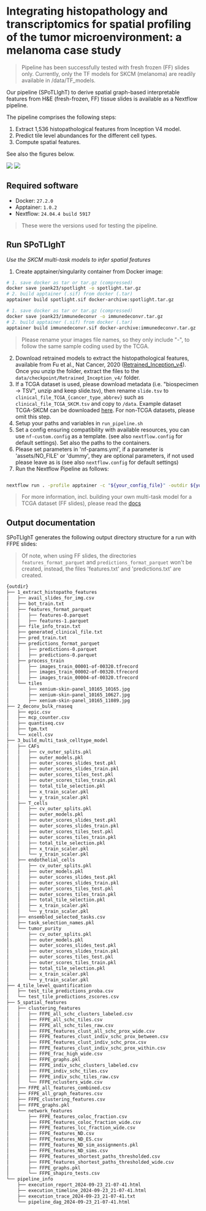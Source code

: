 # Integrating histopathology and transcriptomics for spatial profiling of the tumor microenvironment: a melanoma case study

> Pipeline has been successfully tested with fresh frozen (FF) slides only. Currently, only the TF models for SKCM (melanoma) are readily available in /data/TF_models.

Our pipeline (SPoTLIghT) to derive spatial graph-based interpretable features from H&E (fresh-frozen, FF) tissue slides is available as a Nextflow pipeline.

The pipeline comprises the following steps:
1. Extract 1,536 histopathological features from Inception V4 model.
2. Predict tile level abundances for the different cell types.
3. Compute spatial features.

See also the figures below.

![](src/spotlight_a.jpg)
![](src/spotlight_b.jpg)

## Required software

* Docker: `27.2.0`
* Apptainer: `1.0.2`
* Nextflow: `24.04.4 build 5917`

> These were the versions used for testing the pipeline.

## Run SPoTLIghT

*Use the SKCM multi-task models to infer spatial features*

1. Create apptainer/singularity container from Docker image:

```bash
# 1. save docker as tar or tar.gz (compressed)
docker save joank23/spotlight -o spotlight.tar.gz
# 2. build apptainer (.sif) from docker (.tar)
apptainer build spotlight.sif docker-archive:spotlight.tar.gz

# 1. save docker as tar or tar.gz (compressed)
docker save joank23/immunedeconvr -o immunedeconvr.tar.gz
# 2. build apptainer (.sif) from docker (.tar)
apptainer build immunedeconvr.sif docker-archive:immunedeconvr.tar.gz

```

> Please rename your images file names, so they only include "-", to follow the same sample coding used by the TCGA.

2. Download retrained models to extract the histopathological features, available from Fu et al., Nat Cancer, 2020 ([Retrained_Inception_v4](https://www.ebi.ac.uk/biostudies/bioimages/studies/S-BSST292)). 
Once you unzip the folder, extract the files to the `data/checkpoint/Retrained_Inception_v4/` folder.
3. If a TCGA dataset is used, please download metadata (i.e. "biospecimen -> TSV", unzip and keep slide.tsv), then rename `slide.tsv` to `clinical_file_TCGA_{cancer_type_abbrev}` such as `clinical_file_TCGA_SKCM.tsv` and copy to `/data`. Example dataset TCGA-SKCM can be downloaded [here](https://portal.gdc.cancer.gov/projects/TCGA-SKCM). For non-TCGA datasets, please omit this step.
4. Setup your paths and variables in `run_pipeline.sh`
5. Set a config ensuring compatibility with available resources, you can use `nf-custom.config` as a template. (see also `nextflow.config` for default settings). Set also the paths to the containers.
6. Please set parameters in 'nf-params.yml', if a parameter is 'assets/NO_FILE' or 'dummy', they are optional parameters, if not used please leave as is (see also `nextflow.config` for default settings)
7. Run the Nextflow Pipeline as follows:

```bash

nextflow run . -profile apptainer -c "${your_config_file}" -outdir ${your_output_directory} -params-file "nf-params.yml"

````

> For more information, incl. building your own multi-task model for a TCGA dataset (FF slides), please read the [docs](docs/)

## Output documentation

SPoTLIghT generates the following output directory structure for a run with FFPE slides:

> Of note, when using FF slides, the directories `features_format_parquet` and `predictions_format_parquet` won't be created, instead, the files 'features.txt' and 'predictions.txt' are created.

```bash
{outdir}
├── 1_extract_histopatho_features
│   ├── avail_slides_for_img.csv
│   ├── bot_train.txt
│   ├── features_format_parquet
│   │   ├── features-0.parquet
│   │   ├── features-1.parquet
│   ├── file_info_train.txt
│   ├── generated_clinical_file.txt
│   ├── pred_train.txt
│   ├── predictions_format_parquet
│   │   ├── predictions-0.parquet
│   │   ├── predictions-0.parquet
│   ├── process_train
│   │   ├── images_train_00001-of-00320.tfrecord
│   │   ├── images_train_00002-of-00320.tfrecord 
│   │   ├── images_train_00004-of-00320.tfrecord
│   └── tiles
│       ├── xenium-skin-panel_10165_10165.jpg
│       ├── xenium-skin-panel_10165_10627.jpg
│       ├── xenium-skin-panel_10165_11089.jpg
├── 2_deconv_bulk_rnaseq
│   ├── epic.csv
│   ├── mcp_counter.csv
│   ├── quantiseq.csv
│   ├── tpm.txt
│   └── xcell.csv
├── 3_build_multi_task_celltype_model
│   ├── CAFs
│   │   ├── cv_outer_splits.pkl
│   │   ├── outer_models.pkl
│   │   ├── outer_scores_slides_test.pkl
│   │   ├── outer_scores_slides_train.pkl
│   │   ├── outer_scores_tiles_test.pkl
│   │   ├── outer_scores_tiles_train.pkl
│   │   ├── total_tile_selection.pkl
│   │   ├── x_train_scaler.pkl
│   │   └── y_train_scaler.pkl
│   ├── T_cells
│   │   ├── cv_outer_splits.pkl
│   │   ├── outer_models.pkl
│   │   ├── outer_scores_slides_test.pkl
│   │   ├── outer_scores_slides_train.pkl
│   │   ├── outer_scores_tiles_test.pkl
│   │   ├── outer_scores_tiles_train.pkl
│   │   ├── total_tile_selection.pkl
│   │   ├── x_train_scaler.pkl
│   │   └── y_train_scaler.pkl
│   ├── endothelial_cells
│   │   ├── cv_outer_splits.pkl
│   │   ├── outer_models.pkl
│   │   ├── outer_scores_slides_test.pkl
│   │   ├── outer_scores_slides_train.pkl
│   │   ├── outer_scores_tiles_test.pkl
│   │   ├── outer_scores_tiles_train.pkl
│   │   ├── total_tile_selection.pkl
│   │   ├── x_train_scaler.pkl
│   │   └── y_train_scaler.pkl
│   ├── ensembled_selected_tasks.csv
│   ├── task_selection_names.pkl
│   └── tumor_purity
│       ├── cv_outer_splits.pkl
│       ├── outer_models.pkl
│       ├── outer_scores_slides_test.pkl
│       ├── outer_scores_slides_train.pkl
│       ├── outer_scores_tiles_test.pkl
│       ├── outer_scores_tiles_train.pkl
│       ├── total_tile_selection.pkl
│       ├── x_train_scaler.pkl
│       └── y_train_scaler.pkl
├── 4_tile_level_quantification
│   ├── test_tile_predictions_proba.csv
│   └── test_tile_predictions_zscores.csv
├── 5_spatial_features
│   ├── clustering_features
│   │   ├── FFPE_all_schc_clusters_labeled.csv
│   │   ├── FFPE_all_schc_tiles.csv
│   │   ├── FFPE_all_schc_tiles_raw.csv
│   │   ├── FFPE_features_clust_all_schc_prox_wide.csv
│   │   ├── FFPE_features_clust_indiv_schc_prox_between.csv
│   │   ├── FFPE_features_clust_indiv_schc_prox.csv
│   │   ├── FFPE_features_clust_indiv_schc_prox_within.csv
│   │   ├── FFPE_frac_high_wide.csv
│   │   ├── FFPE_graphs.pkl
│   │   ├── FFPE_indiv_schc_clusters_labeled.csv
│   │   ├── FFPE_indiv_schc_tiles.csv
│   │   ├── FFPE_indiv_schc_tiles_raw.csv
│   │   └── FFPE_nclusters_wide.csv
│   ├── FFPE_all_features_combined.csv
│   ├── FFPE_all_graph_features.csv
│   ├── FFPE_clustering_features.csv
│   ├── FFPE_graphs.pkl
│   └── network_features
│       ├── FFPE_features_coloc_fraction.csv
│       ├── FFPE_features_coloc_fraction_wide.csv
│       ├── FFPE_features_lcc_fraction_wide.csv
│       ├── FFPE_features_ND.csv
│       ├── FFPE_features_ND_ES.csv
│       ├── FFPE_features_ND_sim_assignments.pkl
│       ├── FFPE_features_ND_sims.csv
│       ├── FFPE_features_shortest_paths_thresholded.csv
│       ├── FFPE_features_shortest_paths_thresholded_wide.csv
│       ├── FFPE_graphs.pkl
│       └── FFPE_shapiro_tests.csv
└── pipeline_info
    ├── execution_report_2024-09-23_21-07-41.html
    ├── execution_timeline_2024-09-23_21-07-41.html
    ├── execution_trace_2024-09-23_21-07-41.txt
    └── pipeline_dag_2024-09-23_21-07-41.html
```
